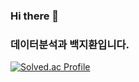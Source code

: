 ### Hi there 👋
### 데이터분석과 백지환입니다.
[![Solved.ac Profile](http://mazassumnida.wtf/api/v2/generate_badge?boj=wlghks120)](https://solved.ac/wlghks120/)

<!--
**baikzzi/baikzzi** is a ✨ _special_ ✨ repository because its `README.md` (this file) appears on your GitHub profile.

Here are some ideas to get you started:

- 🔭 I’m currently working on ...
- 🌱 I’m currently learning ...
- 👯 I’m looking to collaborate on ...
- 🤔 I’m looking for help with ...
- 💬 Ask me about ...
- 📫 How to reach me: ...
- 😄 Pronouns: ...
- ⚡ Fun fact: ...
-->
